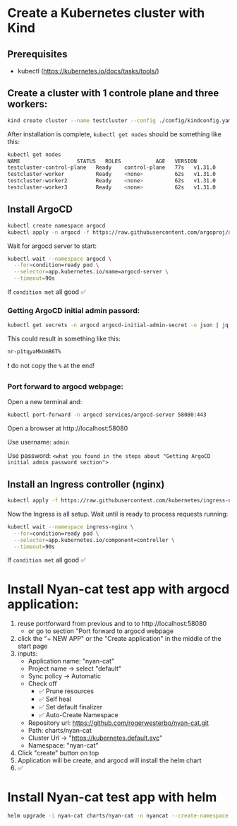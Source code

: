 # Create a Kubernetes cluster with Kind

## Prerequisites

- kubectl (https://kubernetes.io/docs/tasks/tools/)

## Create a cluster with 1 controle plane and three workers:

```bash
kind create cluster --name testcluster --config ./config/kindconfig.yaml
```

After installation is complete, `kubectl get nodes` should be something like this:

```bash
kubectl get nodes
NAME                  STATUS   ROLES           AGE   VERSION
testcluster-control-plane   Ready    control-plane   77s   v1.31.0
testcluster-worker          Ready    <none>          62s   v1.31.0
testcluster-worker2         Ready    <none>          62s   v1.31.0
testcluster-worker3         Ready    <none>          62s   v1.31.0
```

## Install ArgoCD

```bash
kubectl create namespace argocd
kubectl apply -n argocd -f https://raw.githubusercontent.com/argoproj/argo-cd/stable/manifests/install.yaml
```

Wait for argocd server to start:

```bash
kubectl wait --namespace argocd \
  --for=condition=ready pod \
  --selector=app.kubernetes.io/name=argocd-server \
  --timeout=90s
```

If `condition met` all good :white_check_mark:

### Getting ArgoCD initial admin passord:

```bash
kubectl get secrets -n argocd argocd-initial-admin-secret -o json | jq -r '.data.password' | base64 -d
```

This could result in something like this:

```bash
nr-p1tqyaMkUmB6T%
```

:exclamation: do not copy the `%` at the end!

### Port forward to argocd webpage:

Open a new terminal and:

```bash
kubectl port-forward -n argocd services/argocd-server 58080:443
```

Open a browser at http://localhost:58080

Use username: `admin`

Use password: `<what you found in the steps about "Getting ArgoCD initial admin password section">`

## Install an Ingress controller (nginx)

```bash
kubectl apply -f https://raw.githubusercontent.com/kubernetes/ingress-nginx/main/deploy/static/provider/kind/deploy.yaml
```

Now the Ingress is all setup. Wait until is ready to process requests running:

```bash
kubectl wait --namespace ingress-nginx \
  --for=condition=ready pod \
  --selector=app.kubernetes.io/component=controller \
  --timeout=90s
```

If `condition met` all good :white_check_mark:

# Install Nyan-cat test app with argocd application:

1. reuse portforward from previous and to to http://localhost:58080
   - or go to section "Port forward to argocd webpage
2. click the "+ NEW APP" or the "Create application" in the middle of the start page
3. inputs:
   - Application name: "nyan-cat"
   - Project name -> select "default"
   - Sync policy -> Automatic
   - Check off
     - :white_check_mark: Prune resources
     - :white_check_mark: Self heal
     - :white_check_mark: Set default finalizer
     - :white_check_mark: Auto-Create Namespace
   - Repository url: https://github.com/rogerwesterbo/nyan-cat.git
   - Path: charts/nyan-cat
   - Cluster Url -> "https://kubernetes.default.svc"
   - Namespace: "nyan-cat"
4. Click "create" button on top
5. Application will be create, and argocd will install the helm chart
6. :white_check_mark:

# Install Nyan-cat test app with helm

```bash
helm upgrade -i nyan-cat charts/nyan-cat -n nyancat --create-namespace
```
